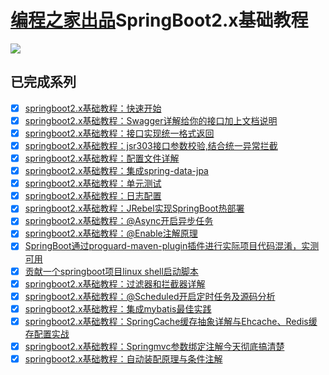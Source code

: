 # [编程之家出品](https://www.codehome.vip/)SpringBoot2.x基础教程

![](https://www.codehome.vip/wp-content/uploads/2020/08/1597015232-codehome.png)


## 已完成系列

- [x] [springboot2.x基础教程：快速开始](https://www.codehome.vip/2020/08/01/springboot2-x%e5%9f%ba%e7%a1%80%e6%95%99%e7%a8%8b%ef%bc%9a%e5%bf%ab%e9%80%9f%e5%bc%80%e5%a7%8b/)
- [x] [springboot2.x基础教程：Swagger详解给你的接口加上文档说明](https://www.codehome.vip/2020/08/02/swagger%e8%af%a6%e8%a7%a3%e7%bb%99%e4%bd%a0%e7%9a%84%e6%8e%a5%e5%8f%a3%e5%8a%a0%e4%b8%8a%e6%96%87%e6%a1%a3%e8%af%b4%e6%98%8e/)
- [x] [springboot2.x基础教程：接口实现统一格式返回](https://www.codehome.vip/2020/08/02/springboot2-x%e5%9f%ba%e7%a1%80%e6%95%99%e7%a8%8b%ef%bc%9a%e6%8e%a5%e5%8f%a3%e5%ae%9e%e7%8e%b0%e7%bb%9f%e4%b8%80%e6%a0%bc%e5%bc%8f%e8%bf%94%e5%9b%9e/)
- [x] [springboot2.x基础教程：jsr303接口参数校验,结合统一异常拦截](https://www.codehome.vip/2020/08/03/jsr303%e6%8e%a5%e5%8f%a3%e5%8f%82%e6%95%b0%e6%a0%a1%e9%aa%8c%e7%bb%93%e5%90%88%e7%bb%9f%e4%b8%80%e5%bc%82%e5%b8%b8%e6%8b%a6%e6%88%aa/)
- [x] [springboot2.x基础教程：配置文件详解](https://www.codehome.vip/2020/08/06/springboot2-x%e5%9f%ba%e7%a1%80%e6%95%99%e7%a8%8b%ef%bc%9a%e9%85%8d%e7%bd%ae%e6%96%87%e4%bb%b6%e8%af%a6%e8%a7%a3/)
- [x] [springboot2.x基础教程：集成spring-data-jpa](https://www.codehome.vip/2020/08/08/springboot2-x%e5%9f%ba%e7%a1%80%e6%95%99%e7%a8%8b%ef%bc%9a%e9%9b%86%e6%88%90spring-data-jpa/)
- [x] [springboot2.x基础教程：单元测试](https://www.codehome.vip/2020/08/09/springboot2-x%e5%9f%ba%e7%a1%80%e6%95%99%e7%a8%8b%ef%bc%9a%e5%8d%95%e5%85%83%e6%b5%8b%e8%af%95/)
- [x] [springboot2.x基础教程：日志配置](https://www.codehome.vip/2020/08/10/springboot2-x%e5%9f%ba%e7%a1%80%e6%95%99%e7%a8%8b%ef%bc%9a%e6%97%a5%e5%bf%97%e9%85%8d%e7%bd%ae/)
- [x] [springboot2.x基础教程：JRebel实现SpringBoot热部署](https://www.codehome.vip/2020/08/11/springboot2-x%e5%9f%ba%e7%a1%80%e6%95%99%e7%a8%8b%ef%bc%9ajrebel%e5%ae%9e%e7%8e%b0springboot%e7%83%ad%e9%83%a8%e7%bd%b2/)
- [x] [springboot2.x基础教程：@Async开启异步任务](https://www.codehome.vip/2020/08/13/springboot2-x%e5%9f%ba%e7%a1%80%e6%95%99%e7%a8%8b%ef%bc%9aasync%e5%bc%80%e5%90%af%e5%bc%82%e6%ad%a5%e4%bb%bb%e5%8a%a1/)
- [x] [springboot2.x基础教程：@Enable注解原理](https://www.codehome.vip/2020/08/16/springboot2-x%e5%9f%ba%e7%a1%80%e6%95%99%e7%a8%8b-enable%e6%b3%a8%e8%a7%a3%e5%8e%9f%e7%90%86/)
- [x] [SpringBoot通过proguard-maven-plugin插件进行实际项目代码混淆，实测可用](https://www.codehome.vip/2020/07/04/springboot%e9%80%9a%e8%bf%87proguard-maven-plugin%e6%8f%92%e4%bb%b6%e8%bf%9b%e8%a1%8c%e5%ae%9e%e9%99%85%e9%a1%b9%e7%9b%ae%e4%bb%a3%e7%a0%81%e6%b7%b7%e6%b7%86%ef%bc%8c%e5%ae%9e%e6%b5%8b%e5%8f%af/)
- [x] [贡献一个springboot项目linux shell启动脚本](https://www.codehome.vip/2020/07/30/%e8%b4%a1%e7%8c%ae%e4%b8%80%e4%b8%aaspringboot%e9%a1%b9%e7%9b%aelinux-shell%e5%90%af%e5%8a%a8%e8%84%9a%e6%9c%ac/)
- [x] [springboot2.x基础教程：过滤器和拦截器详解](https://www.codehome.vip/2020/08/17/springboot2-x%e5%9f%ba%e7%a1%80%e6%95%99%e7%a8%8b%ef%bc%9a%e8%bf%87%e6%bb%a4%e5%99%a8%e5%92%8c%e6%8b%a6%e6%88%aa%e5%99%a8%e8%af%a6%e8%a7%a3/)
- [x] [springboot2.x基础教程：@Scheduled开启定时任务及源码分析](https://www.codehome.vip/2020/08/20/springboot-scheduled/)
- [x] [springboot2.x基础教程：集成mybatis最佳实践](https://www.codehome.vip/2020/08/25/springboot-mybatis/)
- [x] [springboot2.x基础教程：SpringCache缓存抽象详解与Ehcache、Redis缓存配置实战](https://www.codehome.vip/2020/08/29/springboot-cache-redis/)
- [x] [springboot2.x基础教程：Springmvc参数绑定注解今天彻底搞清楚](https://www.codehome.vip/2020/09/01/springmvc-param-bind/)
- [x] [springboot2.x基础教程：自动装配原理与条件注解](https://www.codehome.vip/2020/09/10/springboot2-x%e5%9f%ba%e7%a1%80%e6%95%99%e7%a8%8b%ef%bc%9a%e8%87%aa%e5%8a%a8%e8%a3%85%e9%85%8d%e5%8e%9f%e7%90%86%e4%b8%8e%e6%9d%a1%e4%bb%b6%e6%b3%a8%e8%a7%a3/)
